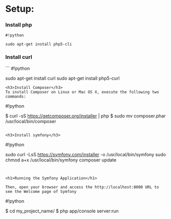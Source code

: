 <h1>Setup:</h1>


<h3>Install php</h3>

```
#!python

sudo apt-get install php5-cli

```
<h3>Install curl</h3>
```
#!python

sudo apt-get install curl
sudo apt-get install php5-curl

```
<h3>Install Composer</h3>
To install Composer on Linux or Mac OS X, execute the following two commands:
```
#!python

$ curl -sS https://getcomposer.org/installer | php
$ sudo mv composer.phar /usr/local/bin/composer

```

<h3>Install symfony</h3>
```
#!python

sudo curl -LsS https://symfony.com/installer -o /usr/local/bin/symfony
sudo chmod a+x /usr/local/bin/symfony
composer update

```


<h1>Running the Symfony Application</h1>

Then, open your browser and access the http://localhost:8000 URL to see the Welcome page of Symfony
```
#!python

$ cd my_project_name/
$ php app/console server:run
```
